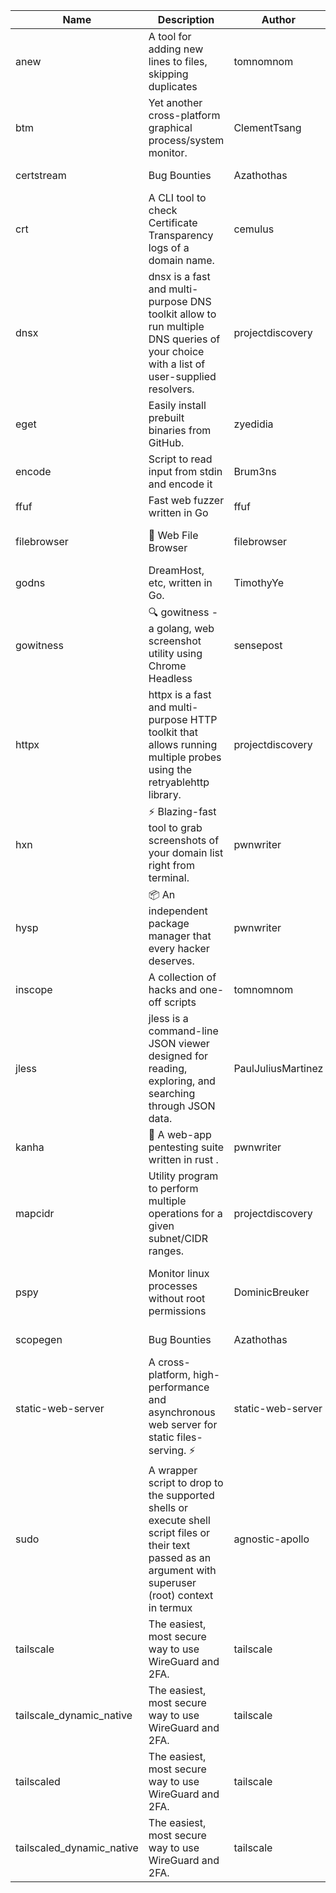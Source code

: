 | Name | Description | Author | Repository | Stars | Version | Updated | Size | SHA256SUM | B3SUM | Source | Language | License |
| ---- | ----------- | ------ | ---------- | ----- | ------- | ------- | ---- | --- | ------ | --------|-------- | ------- |
| anew | A tool for adding new lines to files, skipping duplicates | tomnomnom | [https://github.com/tomnomnom/anew](https://github.com/tomnomnom/anew) | 1136 | v0.1.1 | 2022-03-15T22:35:31Z | 1.48 MB | e3586ee6f46de9e46583f063966844c7b7584730449544d4dde8d453b0de0154 | dd7c819654f786994630b115ac6ec0182c517651dc209658ca1777fc30e8de90 | https://bin.ajam.dev/arm64_v8a_Android/anew | Go | MIT License |
| btm | Yet another cross-platform graphical process/system monitor. | ClementTsang | [https://github.com/ClementTsang/bottom](https://github.com/ClementTsang/bottom) | 8307 | 0.9.6 | 2023-08-27T01:43:44Z | 3.25 MB | ed7a169d216c00a9f0b0f6afb1c4e9864cc39c434027168440dc1f8c7cac369a | 52dc0e8e0058bf2dbf1334e67ee6eb10f8d63f76d91af97bdc2049d4a4a59e86 | https://bin.ajam.dev/arm64_v8a_Android/btm | Rust | MIT License |
| certstream |  Bug Bounties | Azathothas | [https://github.com/Azathothas/Arsenal](https://github.com/Azathothas/Arsenal) | 14 | null |  | 4.76 MB | 11abb08a1b30589e6fed266021709b264b9cd425467e72124bccd1f81b9ebe12 | 78fa0aeb2a25ec89510317fc6360bf0ec809918e3571b51bb32d52b7d0234dc7 | https://bin.ajam.dev/arm64_v8a_Android/certstream | Shell | null |
| crt | A CLI tool to check Certificate Transparency logs of a domain name. | cemulus | [https://github.com/cemulus/crt](https://github.com/cemulus/crt) | 64 | v0.1.0 | 2022-03-08T21:41:54Z | 4.85 MB | ba9ef330339b3ee806e9155691d2704825614dd3ea2de448e219136810b8eced | d78a922ec2a8a3d62195f9967b5447fdb021ae03577d62366497abfd2444dd90 | https://bin.ajam.dev/arm64_v8a_Android/crt | Go | Apache License 2.0 |
| dnsx | dnsx is a fast and multi-purpose DNS toolkit allow to run multiple DNS queries of your choice with a list of user-supplied resolvers. | projectdiscovery | [https://github.com/projectdiscovery/dnsx](https://github.com/projectdiscovery/dnsx) | 1841 | v1.1.6 | 2023-11-11T19:20:44Z | 26.22 MB | 3bd4c5855584214730fee97c38def52ee29329c858e1ee883b408dd5d1921103 | f819cfa3e4c3353ffad2a4876961af5e4ee76260a20870347129f1c588c57989 | https://bin.ajam.dev/arm64_v8a_Android/dnsx | Go | MIT License |
| eget | Easily install prebuilt binaries from GitHub. | zyedidia | [https://github.com/zyedidia/eget](https://github.com/zyedidia/eget) | 675 | v1.3.3 | 2023-02-22T05:15:46Z | 6.8 MB | ece19182cbadb0006407732506ed555a283ae4635ef769ff733661b1827ab584 | 0118082190f8d9a50b793cb2cdbf536531b54d27fc6f682cbbb13969ec0665a5 | https://bin.ajam.dev/arm64_v8a_Android/eget | Go | MIT License |
| encode | Script to read input from stdin and encode it | Brum3ns | [https://github.com/Brum3ns/encode](https://github.com/Brum3ns/encode) | 18 | null |  | 2.61 MB | 8c15ac30f316cd3a752069e2ae276ebedf8dc060a1bebe330cb3b52dc27855d0 | 0b4b3b1ae27c55e657d133d98e8c809d29ce8261a509345d854761d6f789ef3c | https://bin.ajam.dev/arm64_v8a_Android/encode | Go | MIT License |
| ffuf | Fast web fuzzer written in Go | ffuf | [https://github.com/ffuf/ffuf](https://github.com/ffuf/ffuf) | 10858 | v2.1.0 | 2023-09-16T12:23:19Z | 8.58 MB | 0a51f78e3928a449d187aef35fd54bf1d6b0d6c8a4e5137acffeba4c5f8c11ed | 26aa212574182b331b6c9a3f5c918a7602128ae81944b89ddf23019127458d2b | https://bin.ajam.dev/arm64_v8a_Android/ffuf | Go | MIT License |
| filebrowser | 📂 Web File Browser | filebrowser | [https://github.com/filebrowser/filebrowser](https://github.com/filebrowser/filebrowser) | 22402 | v2.27.0 | 2024-01-02T14:38:37Z | 13.94 MB | bb3674815e1c2f7a649b41704eff1589b6d541905b58f7e10b4e02ad4f01125d | 13c77a9b8e664b6380d997d60725de55b36a00f94161220e22a6a60942c8aef4 | https://bin.ajam.dev/arm64_v8a_Android/filebrowser | Go | Apache License 2.0 |
| godns |  DreamHost, etc, written in Go. | TimothyYe | [https://github.com/TimothyYe/godns](https://github.com/TimothyYe/godns) | 1394 | v3.0.5 | 2024-01-05T15:35:43Z | 12.38 MB | 12956f59a49ce32d57cf5f7423110e0d51d47aff260acb5ccf11529dc26f0033 | 3cf21d895a14dbed15a642a150e1f161164783592c8a9c99b2b4d79649896555 | https://bin.ajam.dev/arm64_v8a_Android/godns | Go | Apache License 2.0 |
| gowitness | 🔍 gowitness - a golang, web screenshot utility using Chrome Headless | sensepost | [https://github.com/sensepost/gowitness](https://github.com/sensepost/gowitness) | 2545 | 2.5.1 | 2023-10-29T11:11:30Z | 27.22 MB | 03ef06fe73d9499f256b3c65ea9dcc7390f2f4835f819529043f6106dc7aa690 | 69388d737c2978d01fc232ae8c1ca22a7176642b04c8bfe17e0921ef29ae87c9 | https://bin.ajam.dev/arm64_v8a_Android/gowitness | Go | GNU General Public License v3.0 |
| httpx | httpx is a fast and multi-purpose HTTP toolkit that allows running multiple probes using the retryablehttp library. | projectdiscovery | [https://github.com/projectdiscovery/httpx](https://github.com/projectdiscovery/httpx) | 6397 | v1.3.9 | 2024-01-24T11:17:45Z | 41.9 MB | fbcf7d1903ec4d85599fd75c9b53e9f0166c783d601920e28802aa3b7f46fd70 | 8e4b3965c3335f91097e37305c78a853ee2074548c27c8046c9463da0f62e1d2 | https://bin.ajam.dev/arm64_v8a_Android/httpx | Go | MIT License |
| hxn | ⚡ Blazing-fast tool to grab screenshots of your domain list right from terminal. | pwnwriter | [https://github.com/pwnwriter/haylxon](https://github.com/pwnwriter/haylxon) | 354 | v0.1.10 | 2024-01-09T15:11:15Z | 6.23 MB | 4516e4f0f7f882df9269995b97efe0043fcf1db761d04f3a3df5c23647ca5579 | 32920f962abe3c557fa464e0c6283d316a88702f86830252cd5d52ce18cadc9e | https://bin.ajam.dev/arm64_v8a_Android/hxn | Rust | MIT License |
| hysp | 📦 An independent package manager that every hacker deserves. | pwnwriter | [https://github.com/pwnwriter/hysp](https://github.com/pwnwriter/hysp) | 395 | v0.1.2 | 2023-12-13T15:03:18Z | 3.4 MB | 896b143046931d4d8374cef8b0d2019f7b577fbf4b058a73cfbcf431ede54c57 | d73ab7ff786e4aa25c072052b5440b01104cc8d0239dc7a47a8529759a88cd39 | https://bin.ajam.dev/arm64_v8a_Android/hysp | Rust | MIT License |
| inscope | A collection of hacks and one-off scripts | tomnomnom | [https://github.com/tomnomnom/hacks](https://github.com/tomnomnom/hacks) | 1991 | null |  | 1.87 MB | 064eac924250e95e09a769e3811358b269c87345d136a87f19d00294a1585a88 | d22906b75ac7e5093262d5a34c5b23cdcbfd571a9b9cacf6884b557c8ece93a3 | https://bin.ajam.dev/arm64_v8a_Android/inscope | Go | null |
| jless | jless is a command-line JSON viewer designed for reading, exploring, and searching through JSON data. | PaulJuliusMartinez | [https://github.com/PaulJuliusMartinez/jless](https://github.com/PaulJuliusMartinez/jless) | 4324 | v0.9.0 | 2023-07-17T02:51:34Z | 1.83 MB | f95b2c666fcc770a829cc241b7ad2631bc41258d8afd9a9a0f5115635279098a | e54b6f5027f01876c0d6cff993c6e75a0be33eec0242601e2b969536ee99a627 | https://bin.ajam.dev/arm64_v8a_Android/jless | Rust | MIT License |
| kanha | 🦚 A web-app pentesting suite written in rust . | pwnwriter | [https://github.com/pwnwriter/kanha](https://github.com/pwnwriter/kanha) | 235 | v-v0.1.2 | 2023-10-17T16:42:52Z | 2.91 MB | e98b78edc697919a405311f1b4b317ffe0b6a6917eca32effa3c998529e29e4f | 16f9c9f6e31758be0255755f8066c843702e7c8a92383919b8760a116bfb5aff | https://bin.ajam.dev/arm64_v8a_Android/kanha | Rust | MIT License |
| mapcidr | Utility program to perform multiple operations for a given subnet/CIDR ranges. | projectdiscovery | [https://github.com/projectdiscovery/mapcidr](https://github.com/projectdiscovery/mapcidr) | 883 | v1.1.16 | 2023-11-23T07:59:56Z | 23.4 MB | 39d90c3dbe37892cf0ee3eb9dc5ac3b92398e5d3325074e098c95e25697f70ad | a029b4da715b510fa7410b59a65f8786709c087c7b9b687302b4c33e88b5ff29 | https://bin.ajam.dev/arm64_v8a_Android/mapcidr | Go | MIT License |
| pspy | Monitor linux processes without root permissions | DominicBreuker | [https://github.com/DominicBreuker/pspy](https://github.com/DominicBreuker/pspy) | 4344 | v1.2.1 | 2023-01-17T21:10:08Z | 3.65 MB | 6b3b3bfef2f7d8cd9cc0320f2894ef1cc26c8f0b2592d01bf9975dfbe5090f1c | 7e56eb76cf631c488fc4e4b8dfc1ef0ef805de288506f6efd39e563f24fcdbbd | https://bin.ajam.dev/arm64_v8a_Android/pspy | Go | GNU General Public License v3.0 |
| scopegen |  Bug Bounties | Azathothas | [https://github.com/Azathothas/Arsenal](https://github.com/Azathothas/Arsenal) | 14 | null |  | 1.61 MB | a666ac5ad60a280e0fbb2116671fe443a96e54e247504523f7299f2d7bdd64f1 | 1dac0801b928f9ee1ac47961dba2128e30e4fbdb56e71b5d4b1297de53b7e3bf | https://bin.ajam.dev/arm64_v8a_Android/scopegen | Shell | null |
| static-web-server | A cross-platform, high-performance and asynchronous web server for static files-serving. ⚡ | static-web-server | [https://github.com/static-web-server/static-web-server](https://github.com/static-web-server/static-web-server) | 991 | v2.25.0 | 2024-01-23T00:03:19Z | 6.8 MB | c2f88a85c97bf9547466106633feee4c79378ee18624311b72798b235fff1237 | 10d6227ab1882bec3a376aaf5f63437a85ab1c915b5cfda7a7c55579ba8e6149 | https://bin.ajam.dev/arm64_v8a_Android/static-web-server | Rust | Apache License 2.0 |
| sudo | A wrapper script to drop to the supported shells or execute shell script files or their text passed as an argument with superuser (root) context in termux | agnostic-apollo | [https://github.com/agnostic-apollo/sudo](https://github.com/agnostic-apollo/sudo) | 65 | v0.2.0 | 2021-04-10T21:03:11Z | 250.38 kB | 9e56787b3ca489a9eb9e3a64f54944aa92c728d18576972ef7ef6bb10ca6462c | 261a7ec6cf5ed2fbc82f8128f2583eda7faeb8939b9e08143046f0b046e504ae | https://bin.ajam.dev/arm64_v8a_Android/sudo | Shell | MIT License |
| tailscale | The easiest, most secure way to use WireGuard and 2FA. | tailscale | [https://github.com/tailscale/tailscale](https://github.com/tailscale/tailscale) | 15146 | v1.58.2 | 2024-01-23T22:41:49Z | 10.92 MB | a9c91ac7e8240ca11b72169e07a3c914e7c1479086a38905c8f903452d09dae8 | 5fd66b16ac82a695aac41c7f710f9a9f7946368114021e61968c8164d2770a24 | https://bin.ajam.dev/arm64_v8a_Android/tailscale | Go | BSD 3-Clause New or Revised License |
| tailscale_dynamic_native | The easiest, most secure way to use WireGuard and 2FA. | tailscale | [https://github.com/tailscale/tailscale](https://github.com/tailscale/tailscale) | 15146 | v1.58.2 | 2024-01-23T22:41:49Z | 11.28 MB | a13d1d268560c1e78eab61148a9c30e8ad791c14e27a3b4f0598b2c97ea2f2b5 | f59cfc45fc642a36479260e3299630e25c259aa4981d142bc35358f1eea89c7c | https://bin.ajam.dev/arm64_v8a_Android/tailscale_dynamic_native | Go | BSD 3-Clause New or Revised License |
| tailscaled | The easiest, most secure way to use WireGuard and 2FA. | tailscale | [https://github.com/tailscale/tailscale](https://github.com/tailscale/tailscale) | 15146 | v1.58.2 | 2024-01-23T22:41:49Z | 20.48 MB | c2d8796ca33a2e2b8ae2218e8950ed548eb336c3f1c7d658a74a3ddf9045b642 | 445c19ff6aa6d77e201f9ff7a5660a2069425dc4547bd7c5085b065672aff85e | https://bin.ajam.dev/arm64_v8a_Android/tailscaled | Go | BSD 3-Clause New or Revised License |
| tailscaled_dynamic_native | The easiest, most secure way to use WireGuard and 2FA. | tailscale | [https://github.com/tailscale/tailscale](https://github.com/tailscale/tailscale) | 15146 | v1.58.2 | 2024-01-23T22:41:49Z | 21.67 MB | a4f95882db9f999e96d6bb7a3e9fd866c938052c6a10ca30b5588224b150dfa8 | 86e74588b5c0cd85afef8f4318d2402178613bf1ca77e3125eca7b20e7d9d894 | https://bin.ajam.dev/arm64_v8a_Android/tailscaled_dynamic_native | Go | BSD 3-Clause New or Revised License |
